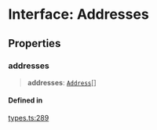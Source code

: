 # Interface: Addresses

## Properties

### addresses

> **addresses**: [`Address`](/docs/packages/SDK/interfaces/Address.md)[]

#### Defined in

[types.ts:289](https://github.com/monerium/js-monorepo/blob/main/packages/sdk/src/types.ts#L289)
